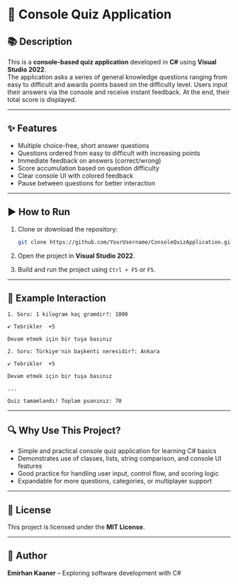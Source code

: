 
# 🧠 Console Quiz Application

## 📚 Description

This is a **console-based quiz application** developed in **C#** using **Visual Studio 2022**.  
The application asks a series of general knowledge questions ranging from easy to difficult and awards points based on the difficulty level. Users input their answers via the console and receive instant feedback. At the end, their total score is displayed.

---

## ✨ Features

- Multiple choice-free, short answer questions  
- Questions ordered from easy to difficult with increasing points  
- Immediate feedback on answers (correct/wrong)  
- Score accumulation based on question difficulty  
- Clear console UI with colored feedback  
- Pause between questions for better interaction  

---

## ▶️ How to Run

1. Clone or download the repository:  
   ```bash
   git clone https://github.com/YourUsername/ConsoleQuizApplication.git
   ```

2. Open the project in **Visual Studio 2022**.

3. Build and run the project using `Ctrl + F5` or `F5`.

---

## 🧪 Example Interaction

```
1. Soru: 1 kilogram kaç gramdır?: 1000

✔️ Tebrikler  +5

Devam etmek için bir tuşa basınız

2. Soru: Türkiye'nin başkenti neresidir?: Ankara

✔️ Tebrikler  +5

Devam etmek için bir tuşa basınız

...

Quiz tamamlandı! Toplam puanınız: 70
```

---

## 🔍 Why Use This Project?

- Simple and practical console quiz application for learning C# basics  
- Demonstrates use of classes, lists, string comparison, and console UI features  
- Good practice for handling user input, control flow, and scoring logic  
- Expandable for more questions, categories, or multiplayer support  

---

## 📄 License

This project is licensed under the **MIT License**.

---

## 👤 Author

**Emirhan Kaaner** – Exploring software development with C#  
